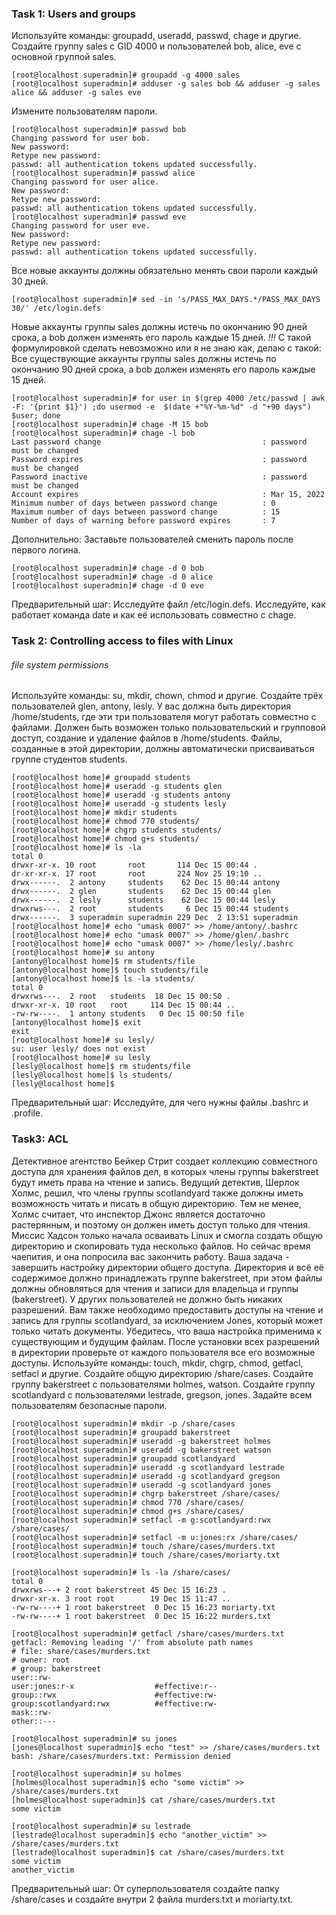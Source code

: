 ### Task 1: Users and groups
Используйте команды: groupadd, useradd, passwd, chage и другие.  
Создайте группу sales с GID 4000 и пользователей bob, alice, eve c основной группой sales.  
```
[root@localhost superadmin]# groupadd -g 4000 sales
[root@localhost superadmin]# adduser -g sales bob && adduser -g sales alice && adduser -g sales eve
```
Измените пользователям пароли.
```
[root@localhost superadmin]# passwd bob
Changing password for user bob.
New password: 
Retype new password: 
passwd: all authentication tokens updated successfully.
[root@localhost superadmin]# passwd alice
Changing password for user alice.
New password: 
Retype new password: 
passwd: all authentication tokens updated successfully.
[root@localhost superadmin]# passwd eve
Changing password for user eve.
New password: 
Retype new password: 
passwd: all authentication tokens updated successfully.
```
Все новые аккаунты должны обязательно менять свои пароли 
каждый 30 дней.
```
[root@localhost superadmin]# sed -in 's/PASS_MAX_DAYS.*/PASS_MAX_DAYS  30/' /etc/login.defs 
```
Новые аккаунты группы sales должны истечь по окончанию 90 
дней срока, а bob должен изменять его пароль каждые 15 
дней.
*!!!* С такой формулировкой сделать невозможно или я не знаю как, делаю с такой: 
Все существующие аккаунты группы sales должны истечь по окончанию 90 
дней срока, а bob должен изменять его пароль каждые 15 
дней.
```
[root@localhost superadmin]# for user in $(grep 4000 /etc/passwd | awk -F: '{print $1}') ;do usermod -e  $(date +"%Y-%m-%d" -d "+90 days") $user; done
[root@localhost superadmin]# chage -M 15 bob
[root@localhost superadmin]# chage -l bob
Last password change                                    : password must be changed
Password expires                                        : password must be changed
Password inactive                                       : password must be changed
Account expires                                         : Mar 15, 2022
Minimum number of days between password change          : 0
Maximum number of days between password change          : 15
Number of days of warning before password expires       : 7
```
Дополнительно:
Заставьте пользователей сменить пароль после первого 
логина.
```
[root@localhost superadmin]# chage -d 0 bob
[root@localhost superadmin]# chage -d 0 alice
[root@localhost superadmin]# chage -d 0 eve
```
Предварительный шаг:
Исследуйте файл /etc/login.defs.
Исследуйте, как работает команда date и как её использовать 
совместно с chage.
### Task 2: Controlling access to files with Linux 
###### file system permissions
Используйте команды: su, mkdir, chown, chmod и другие.
Создайте трёх пользователей glen, antony, lesly.
У вас должна быть директория /home/students, где эти три 
пользователя могут работать совместно с файлами.
Должен быть возможен только пользовательский и групповой 
доступ, создание и удаление файлов в /home/students. 
Файлы, созданные в этой директории, должны автоматически 
присваиваться группе студентов students.
```
[root@localhost home]# groupadd students
[root@localhost home]# useradd -g students glen
[root@localhost home]# useradd -g students antony
[root@localhost home]# useradd -g students lesly
[root@localhost home]# mkdir students
[root@localhost home]# chmod 770 students/
[root@localhost home]# chgrp students students/
[root@localhost home]# chmod g+s students/
[root@localhost home]# ls -la
total 0
drwxr-xr-x. 10 root       root       114 Dec 15 00:44 .
dr-xr-xr-x. 17 root       root       224 Nov 25 19:10 ..
drwx------.  2 antony     students    62 Dec 15 00:44 antony
drwx------.  2 glen       students    62 Dec 15 00:44 glen
drwx------.  2 lesly      students    62 Dec 15 00:44 lesly
drwxrws---.  2 root       students     6 Dec 15 00:44 students
drwx------.  3 superadmin superadmin 229 Dec  2 13:51 superadmin
[root@localhost home]# echo "umask 0007" >> /home/antony/.bashrc 
[root@localhost home]# echo "umask 0007" >> /home/glen/.bashrc 
[root@localhost home]# echo "umask 0007" >> /home/lesly/.bashrc 
[root@localhost home]# su antony
[antony@localhost home]$ rm students/file 
[antony@localhost home]$ touch students/file
[antony@localhost home]$ ls -la students/
total 0
drwxrws---.  2 root   students  18 Dec 15 00:50 .
drwxr-xr-x. 10 root   root     114 Dec 15 00:44 ..
-rw-rw----.  1 antony students   0 Dec 15 00:50 file
[antony@localhost home]$ exit
exit
[root@localhost home]# su lesly/
su: user lesly/ does not exist
[root@localhost home]# su lesly
[lesly@localhost home]$ rm students/file 
[lesly@localhost home]$ ls students/
[lesly@localhost home]$ 
```
Предварительный шаг:
Исследуйте, для чего нужны файлы .bashrc и .profile.
### Task3: ACL
Детективное агентство Бейкер Стрит создает коллекцию 
совместного доступа для хранения файлов дел, в которых 
члены группы bakerstreet будут иметь права на чтение и 
запись.
Ведущий детектив, Шерлок Холмс, решил, что члены группы 
scotlandyard также должны иметь возможность читать и 
писать в общую директорию. Тем не менее, Холмс считает, что 
инспектор Джонс является достаточно растерянным, и поэтому 
он должен иметь доступ только для чтения. 
Миссис Хадсон только начала осваивать Linux и смогла создать 
общую директорию и скопировать туда несколько файлов. Но 
сейчас время чаепития, и она попросила вас закончить работу.
Ваша задача - завершить настройку директории общего 
доступа. 
Директория и всё её содержимое должно принадлежать группе
bakerstreet, при этом файлы должны обновляться для чтения 
и записи для владельца и группы (bakerstreet). У других 
пользователей не должно быть никаких разрешений. 
Вам также необходимо предоставить доступы на чтение и 
запись для группы scotlandyard, за исключением Jones, 
который может только читать документы.
Убедитесь, что ваша настройка применима к существующим и 
будущим файлам. После установки всех разрешений в 
директории проверьте от каждого пользователя все его 
возможные доступы.
Используйте команды: touch, mkdir, chgrp, chmod, getfacl, setfacl
и другие. 
Создайте общую директорию /share/cases.
Создайте группу bakerstreet с пользователями holmes, 
watson.
Создайте группу scotlandyard с пользователями lestrade, 
gregson, jones.
Задайте всем пользователям безопасные пароли.
```
[root@localhost superadmin]# mkdir -p /share/cases
[root@localhost superadmin]# groupadd bakerstreet
[root@localhost superadmin]# useradd -g bakerstreet holmes
[root@localhost superadmin]# useradd -g bakerstreet watson
[root@localhost superadmin]# groupadd scotlandyard
[root@localhost superadmin]# useradd -g scotlandyard lestrade
[root@localhost superadmin]# useradd -g scotlandyard gregson
[root@localhost superadmin]# useradd -g scotlandyard jones
[root@localhost superadmin]# chgrp bakerstreet /share/cases/
[root@localhost superadmin]# chmod 770 /share/cases/
[root@localhost superadmin]# chmod g+s /share/cases/
[root@localhost superadmin]# setfacl -m g:scotlandyard:rwx /share/cases/
[root@localhost superadmin]# setfacl -m u:jones:rx /share/cases/
[root@localhost superadmin]# touch /share/cases/murders.txt
[root@localhost superadmin]# touch /share/cases/moriarty.txt

[root@localhost superadmin]# ls -la /share/cases/
total 0
drwxrws---+ 2 root bakerstreet 45 Dec 15 16:23 .
drwxr-xr-x. 3 root root        19 Dec 15 11:47 ..
-rw-rw----+ 1 root bakerstreet  0 Dec 15 16:23 moriarty.txt
-rw-rw----+ 1 root bakerstreet  0 Dec 15 16:22 murders.txt

[root@localhost superadmin]# getfacl /share/cases/murders.txt 
getfacl: Removing leading '/' from absolute path names
# file: share/cases/murders.txt
# owner: root
# group: bakerstreet
user::rw-
user:jones:r-x                  #effective:r--
group::rwx                      #effective:rw-
group:scotlandyard:rwx          #effective:rw-
mask::rw-
other::---

[root@localhost superadmin]# su jones
[jones@localhost superadmin]$ echo "test" >> /share/cases/murders.txt 
bash: /share/cases/murders.txt: Permission denied

[root@localhost superadmin]# su holmes
[holmes@localhost superadmin]$ echo "some victim" >> /share/cases/murders.txt
[holmes@localhost superadmin]$ cat /share/cases/murders.txt 
some victim

[root@localhost superadmin]# su lestrade
[lestrade@localhost superadmin]$ echo "another_victim" >> /share/cases/murders.txt
[lestrade@localhost superadmin]$ cat /share/cases/murders.txt 
some victim
another_victim
```
Предварительный шаг:
От суперпользователя создайте папку /share/cases и создайте 
внутри 2 файла murders.txt и moriarty.txt.
